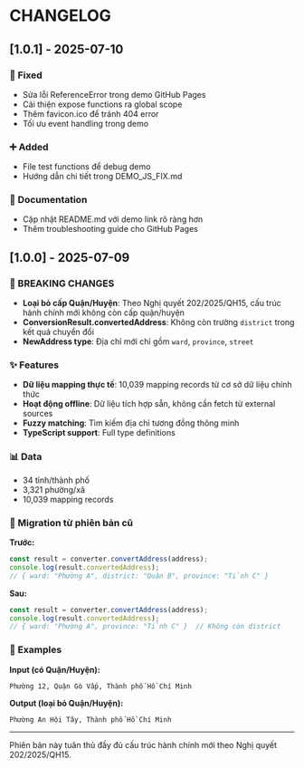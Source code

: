 # CHANGELOG

## [1.0.1] - 2025-07-10

### 🐛 Fixed
- Sửa lỗi ReferenceError trong demo GitHub Pages  
- Cải thiện expose functions ra global scope
- Thêm favicon.ico để tránh 404 error
- Tối ưu event handling trong demo

### ➕ Added
- File test functions để debug demo
- Hướng dẫn chi tiết trong DEMO_JS_FIX.md

### 📝 Documentation
- Cập nhật README.md với demo link rõ ràng hơn
- Thêm troubleshooting guide cho GitHub Pages

## [1.0.0] - 2025-07-09

### 🚨 BREAKING CHANGES

- **Loại bỏ cấp Quận/Huyện**: Theo Nghị quyết 202/2025/QH15, cấu trúc hành chính mới không còn cấp quận/huyện
- **ConversionResult.convertedAddress**: Không còn trường `district` trong kết quả chuyển đổi
- **NewAddress type**: Địa chỉ mới chỉ gồm `ward`, `province`, `street`

### ✨ Features

- **Dữ liệu mapping thực tế**: 10,039 mapping records từ cơ sở dữ liệu chính thức
- **Hoạt động offline**: Dữ liệu tích hợp sẵn, không cần fetch từ external sources
- **Fuzzy matching**: Tìm kiếm địa chỉ tương đồng thông minh
- **TypeScript support**: Full type definitions

### 📊 Data

- 34 tỉnh/thành phố
- 3,321 phường/xã 
- 10,039 mapping records

### 🔄 Migration từ phiên bản cũ

**Trước:**
```javascript
const result = converter.convertAddress(address);
console.log(result.convertedAddress);
// { ward: "Phường A", district: "Quận B", province: "Tỉnh C" }
```

**Sau:**
```javascript
const result = converter.convertAddress(address);
console.log(result.convertedAddress);
// { ward: "Phường A", province: "Tỉnh C" }  // Không còn district
```

### 📝 Examples

**Input (có Quận/Huyện):**
```
Phường 12, Quận Gò Vấp, Thành phố Hồ Chí Minh
```

**Output (loại bỏ Quận/Huyện):**
```
Phường An Hội Tây, Thành phố Hồ Chí Minh
```

---

Phiên bản này tuân thủ đầy đủ cấu trúc hành chính mới theo Nghị quyết 202/2025/QH15.
